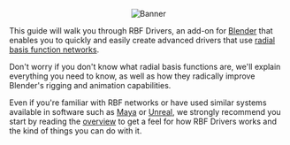 
<p style="text-align:center"><img src="/img/banner.jpg" alt="Banner"/></p>

This guide will walk you through RBF Drivers, an add-on for
<a href="https://www.blender.org" target="_blank">Blender</a>
that enables you to quickly and easily create advanced drivers that use 
<a href="https://en.wikipedia.org/wiki/Radial_basis_function_network">radial basis function networks</a>.

Don't worry if you don't know what radial basis functions are, we'll explain everything you need
to know, as well as how they radically improve Blender's rigging and animation capabilities.

Even if you're familiar with RBF networks or have used similar systems available in software such as
<a href="https://www.autodesk.com/products/maya/" target="_blank">Maya</a> or
<a href="https://www.unrealengine.com/" target="_blank">Unreal</a>, we strongly recommend you start
by reading the [overview](/user-guide/overview) to get a feel for how RBF Drivers works and the kind of things
you can do with it.
